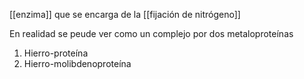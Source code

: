 [[enzima]] que se encarga de la [[fijación de nitrógeno]]

En realidad se peude ver como un complejo por dos metaloproteínas
1. Hierro-proteína
2. Hierro-molibdenoproteína